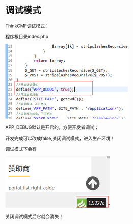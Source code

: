 # 调试模式

ThinkCMF调试模式：

程序根目录index.php

![ThinkCMFX调试模式](../images/20141228110052549f7264dacbe.png)

APP_DEBUG默认是开启的，方便开发者调试；

开发完成可以改成false,关闭调试模式，进入生产环境！

调试模式下会有

![QQ截图20141228110026.png](../images/20141228110052549f7264daf74.png)

关闭调试模式后它就会消失！